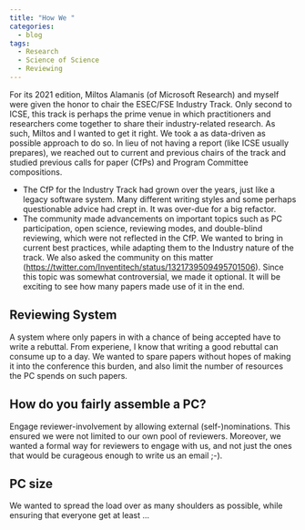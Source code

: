 ```yaml
---
title: "How We "
categories:
  - blog
tags:
  - Research
  - Science of Science
  - Reviewing
---
```


For its 2021 edition, Miltos Alamanis (of Microsoft Research) and myself were given the honor to chair the ESEC/FSE Industry Track. Only second to ICSE, this track is perhaps the prime venue in which practitioners and researchers come together to share their industry-related research. As such, Miltos and I wanted to get it right. We took a as data-driven as possible approach to do so. In lieu of not having a report (like ICSE usually prepares), we reached out to current and previous chairs of the track and studied previous calls for paper (CfPs) and Program Committee compositions.

- The CfP for the Industry Track had grown over the years, just like a legacy software system. Many different writing styles and some perhaps questionable advice had crept in. It was over-due for a big refactor.
- The community made advancements on important topics such as PC participation, open science, reviewing modes, and double-blind reviewing, which were not reflected in the CfP. We wanted to bring in current best practices, while adapting them to the Industry nature of the track. We also asked the community on this matter (https://twitter.com/Inventitech/status/1321739509495701506). Since this topic was somewhat controversial, we made it optional. It will be exciting to see how many papers made use of it in the end.

## Reviewing System
A system where only papers in with a chance of being accepted have to write a rebuttal. From experiene, I know that writing a good rebuttal can consume up to a day. We wanted to spare papers without hopes of making it into the conference this burden, and also limit the number of resources the PC spends on such papers.

## How do you fairly assemble a PC?
Engage reviewer-involvement by allowing external (self-)nominations. This ensured we were not limited to our own pool of reviewers. Moreover, we wanted a formal way for reviewers to engage with us, and not just the ones that would be curageous enough to write us an email ;-).

## PC size
We wanted to spread the load over as many shoulders as possible, while ensuring that everyone get at least ...
